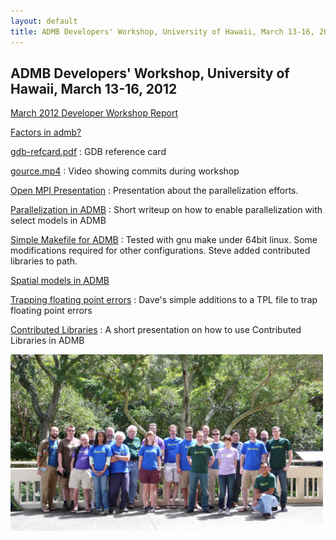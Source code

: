 ```yaml
---
layout: default
title: ADMB Developers' Workshop, University of Hawaii, March 13-16, 2012
---
```


ADMB Developers' Workshop, University of Hawaii, March 13-16, 2012
------------------------------------------------------------------

[March 2012 Developer Workshop Report](March2012DevelopersWorkshopReport.pdf)

[Factors in admb?](anielsen.pdf)

[gdb-refcard.pdf](gdb-refcard.pdf)
: GDB reference card

[gource.mp4](gource.mp4)
: Video showing commits during workshop

[Open MPI Presentation](mpi_pres.pdf)
: Presentation about the parallelization efforts.

[Parallelization in ADMB](openmpi.pdf)
: Short writeup on how to enable parallelization with select models in ADMB

[Simple Makefile for ADMB](simple-makefile-for-admb)
: Tested with gnu make under 64bit linux. Some modifications required for other configurations. Steve added contributed libraries to path.

[Spatial models in ADMB](spatial_honolulu.pdf)

[Trapping floating point errors](trapping-floating-point-errors)
: Dave's simple additions to a TPL file to trap floating point errors

[Contributed Libraries](ContribLib.pdf)
: A short presentation on how to use Contributed Libraries in ADMB

<img src="P1230635.JPG" width="500px"/>
